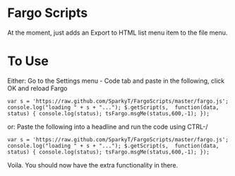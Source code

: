 # Fargo Scripts

At the moment, just adds an Export to HTML list menu item to the file menu.

# To Use

Either: Go to the Settings menu - Code tab and paste in the following, click OK and reload Fargo

    var s = 'https://raw.github.com/SparkyT/FargoScripts/master/fargo.js'; console.log("loading " + s + "..."); $.getScript(s,  function(data,  status) { console.log(status); tsFargo.msgMe(status,600,-1); }); 

or: Paste the following into a headline and run the code using CTRL-/

    var s = 'https://raw.github.com/SparkyT/FargoScripts/master/fargo.js'; console.log("loading " + s + "..."); $.getScript(s,  function(data,  status) { console.log(status); tsFargo.msgMe(status,600,-1); }); 


Voila. You should now have the extra functionality in there.
